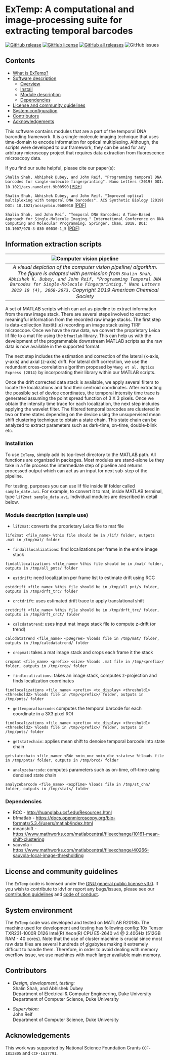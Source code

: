 # ExTemp: A computational and image-processing suite for extracting temporal barcodes

[![GitHub release](https://img.shields.io/github/release/ailiop/idvf.svg)](https://github.com/shalinshah1993/temporalDNAbarcodes/releases/)
[![GitHub license](https://img.shields.io/github/license/shalinshah1993/temporalDNAbarcodes.svg)](https://github.com/ailiop/temporalDNAbarcodes/blob/master/LICENSE)
[![GitHub all releases](https://img.shields.io/github/downloads/shalinshah1993/temporalDNAbarcodes/total.svg)](https://github.com/shalinshah1993/temporalDNAbarcodes/releases/)
![GitHub issues](https://img.shields.io/github/issues/shalinshah1993/temporalDNAbarcodes)

<a name="contents"></a>

## Contents

- [What is ExTemp?](#overview)
- [Software description](#software)
	- [Overview](#software-overview)
	- [Install](#software-install)
	- [Module description](#software-module)
  - [Dependencies](#software-dependencies)
- [License and community guidelines](#license-contrib-reports)
- [System configuration](#system)
- [Contributors](#contributors)
- [Acknowledgements](#acknowledge)

<a name="overview"></a>
This software contains modules that are a part of the temporal DNA barcoding framework. It is a single-molecule imaging technique that uses time-domain to encode information for optical multiplexing. Although, the scripts were developed to our framework, they can be used for any arbitrary microscopy project that requires data extraction from fluorescence microscopy data.

If you find our suite helpful, please cite our paper(s):

`Shalin Shah, Abhishek Dubey, and John Reif. "Programming temporal DNA barcodes for single-molecule fingerprinting". Nano Letters (2019) DOI: 10.1021/acs.nanolett.9b00590` [[PDF]](https://pubs.acs.org/doi/10.1021/acs.nanolett.9b00590)

`Shalin Shah, Abhishek Dubey, and John Reif. "Improved optical multiplexing with temporal DNA barcodes". ACS Synthetic Biology (2019) DOI: 10.1021/acssynbio.9b00010` [[PDF]](https://pubs.acs.org/doi/10.1021/acssynbio.9b00010)

`Shalin Shah, and John Reif. "Temporal DNA Barcodes: A Time-Based Approach for Single-Molecule Imaging." International Conference on DNA Computing and Molecular Programming. Springer, Cham, 2018. DOI: 10.1007/978-3-030-00030-1_5` [[PDF]](https://link.springer.com/content/pdf/10.1007%2F978-3-030-00030-1_5.pdf)

<a name="software"></a>
## Information extraction scripts
| ![Computer vision pipeline](https://github.com/shalinshah1993/temporalDNAbarcodes/blob/master/PIPELINE.png) | 
|:--:| 
| *A visual depiction of the computer vision pipeline/ algorithm. The figure is adapted with permission from `Shalin Shah, Abhishek K. Dubey, and John Reif, "Programming Temporal DNA Barcodes for Single-Molecule Fingerprinting." Nano Letters 2019 19 (4), 2668-2673.` Copyright 2019 American Chemical Society* |

<a name="software-overview"></a>

A set of MATLAB scripts which can act as pipeline to extract information from the raw image stack. There are several steps involved to extract meaningful information from the recorded raw image stacks. The first step is data-collection \textit{i.e} recording an image stack using TIRF microscope. Once we have the raw data, we convert the proprietary Leica lif file to a mat file using the `bfmatlab` library. This can help us with the development of the programmable downstream MATLAB scripts as the raw data is now available in the supported format. 

The next step includes the estimation and correction of the lateral (x-axis, y-axis) and axial (z-axis) drift. For lateral drift correction, we use the redundant cross-correlation algorithm proposed by `Wang et al. Optics Express (2014)` by incorporating their library within our MATLAB scripts.

Once the drift corrected data stack is available, we apply several filters to locate the localizations and find their centroid coordinates. After extracting the possible set of device coordinates, the temporal intensity time trace is generated assuming the point spread function of 3 X 3 pixels. Once we obtain the intensity time trace for each localization, the next step includes applying the wavelet filter. The filtered temporal barcodes are clustered in two or three states depending on the device using the unsupervised mean shift clustering technique to obtain a state chain. This state chain can be analyzed to extract parameters such as dark-time, on-time, double-blink etc.

<a name="software-install"></a>
### Installation
To use `ExTemp`, simply add its top-level directory to the MATLAB path. All functions are organized in packages. Most modules are stand-alone i.e they take in a file process the intermediate step of pipeline and returns processed output which can act as an input for next sub-step of the pipeline.

For testing, purposes you can use lif file inside lif folder called `sample_date.avi`. For example, to convert it to mat, inside MATLAB terminal, type `lif2mat sample_data.avi`. Individual modules are described in detail below.

<a name="software-module"></a>
### Module description (sample use)
- `lif2mat`: converts the proprietary Leica file to mat file 
```
life2mat <file_name> %this file should be in /lif/ folder, outputs .mat in /tmp/mat/ folder
```

- `findalllocalizations`: find localizations per frame in the entire image stack
```
findalllocalizations <file_name> %this file should be in /mat/ folder, outputs in /tmp/all_pnts/ folder
```

- `estdrift`: need localization per frame list to estimate drift using RCC
```
estddrift <file_name> %this file should be in /tmp/all_pnt/s folder, outputs in /tmp/drft_trc/ folder
```

- `crctdrift`: uses estimated drift trace to apply translational shift
```
crctdrift <file_name> %this file should be in /tmp/drft_trc/ folder, outputs in /tmp/drft_crct/ folder
```

- `calcdatatrend`: uses input mat image stack file to compute z-drift (or trend)
```
calcdatatrend <file_name> <pDegree> %loads file in /tmp/mat/ folder, outputs in /tmp/calcdatatrend/ folder
```

- `cropmat`: takes a mat image stack and crops each frame it the stack
```
cropmat <file_name> <prefix> <size> %loads .mat file in /tmp/<prefix>/ folder, outputs in /tmp/crop/ folder
```

- `findlocalizations`: takes an image stack, computes z-projection and finds localization coordinates
```
findlocalizations <file_name> <prefix> <to_display> <threshold1> <threshold2> %loads file in /tmp/<prefix>/ folder, outputs in /tmp/pnts/ folder
```

- `gettemporalbarcode`: computes the temporal barcode for each coordinate in a 3X3 pixel ROI
```
findlocalizations <file_name> <prefix> <to_display> <threshold1> <threshold2> %loads file in /tmp/<prefix>/ folder, outputs in /tmp/pnts/ folder
```

- `getstatechain`: applies mean shift to denoise temporal barcode into state chain
```
getstatechain <file_name> <BW> <min_on> <min_db> <states> %tloads file in /tmp/pnts/ folder, outputs in /tmp/brcd/ folder
```

- `analyzebarcode`: computes parameters such as on-time, off-time using denoised state chain
```
analyzebarcode <file_name> <expTime> %loads file in /tmp/st_chn/ folder, outputs in /tmp/stats/ folder
```

<a name="software-dependencies"></a>
### Dependencies
- RCC - http://huanglab.ucsf.edu/Resources.html
- bfmatlab - https://docs.openmicroscopy.org/bio-formats/5.3.4/users/matlab/index.html
- meanshift - https://www.mathworks.com/matlabcentral/fileexchange/10161-mean-shift-clustering
- sauvola - https://www.mathworks.com/matlabcentral/fileexchange/40266-sauvola-local-image-thresholding

<a name="license-contrib-reports"></a>

## License and community guidelines

The `ExTemp` code is licensed under the [GNU general public license v3.0](https://github.com/shalinshah1993/temporalDNAbarcodes/blob/master/LICENSE). If you wish to contribute to idvf or report any bugs/issues, please see our [contribution guidelines](https://github.com/shalinshah1993/temporalDNAbarcodes/blob/master/CONTRIBUTING.md) and [code of conduct](https://github.com/shalinshah1993/temporalDNAbarcodes/blob/master/CODE_OF_CONDUCT.md).

[license]: https://github.com/ailiop/idvf/blob/master/LICENSE
[contrib]: https://github.com/ailiop/idvf/blob/master/CONTRIBUTING.md
[conduct]: https://github.com/ailiop/idvf/blob/master/CODE_OF_CONDUCT.md


<a name="system"></a>
## System environment
The `ExTemp` code was developed and tested on MATLAB R2018b. The machine used for development and testing has following config: 10x Tensor TXR231-1000R D126 Intel(R) Xeon(R) CPU E5-2640 v4 @ 2.40GHz (512GB RAM - 40 cores). Note that the use of cluster machine is crucial since most raw data files are several hundreds of gigabytes making it extremely difficult to handle them. Therefore, in order to avoid dealing with memory overflow issue, we use machines with much larger available main memory.

<a name="contributors"></a>
## Contributors
-   *Design, development, testing:*  
    Shalin Shah, and Abhishek Dubey <br>
    Department of Electrical & Computer Engineering, Duke University <br>
    Department of Computer Science, Duke University

-   *Supervision:*  
    John Reif <br>
    Department of Computer Science, Duke University

<a name="acknowledge"></a>
## Acknowledgements
This work was supported by National Science Foundation Grants `CCF-1813805` and `CCF-1617791`.
